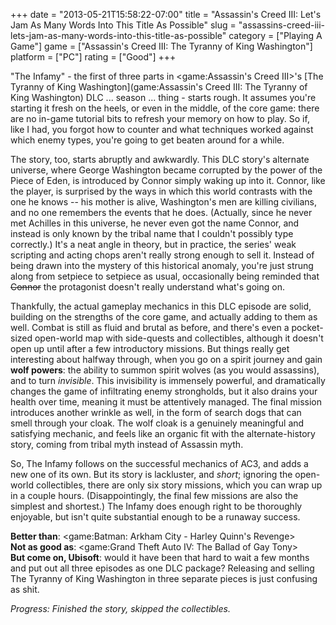 +++
date = "2013-05-21T15:58:22-07:00"
title = "Assassin's Creed III: Let's Jam As Many Words Into This Title As Possible"
slug = "assassins-creed-iii-lets-jam-as-many-words-into-this-title-as-possible"
category = ["Playing A Game"]
game = ["Assassin's Creed III: The Tyranny of King Washington"]
platform = ["PC"]
rating = ["Good"]
+++

"The Infamy" - the first of three parts in <game:Assassin's Creed III>'s [The Tyranny of King Washington](game:Assassin's Creed III: The Tyranny of King Washington) DLC ... season ... thing - starts rough.  It assumes you're starting it fresh on the heels, or even in the middle, of the core game: there are no in-game tutorial bits to refresh your memory on how to play.  So if, like I had, you forgot how to counter and what techniques worked against which enemy types, you're going to get beaten around for a while.

The story, too, starts abruptly and awkwardly.  This DLC story's alternate universe, where George Washington became corrupted by the power of the Piece of Eden, is introduced by Connor simply waking up into it.  Connor, like the player, is surprised by the ways in which this world contrasts with the one he knows -- his mother is alive, Washington's men are killing civilians, and no one remembers the events that he does.  (Actually, since he never met Achilles in this universe, he never even got the name Connor, and instead is only known by the tribal name that I couldn't possibly type correctly.)  It's a neat angle in theory, but in practice, the series' weak scripting and acting chops aren't really strong enough to sell it.  Instead of being drawn into the mystery of this historical anomaly, you're just strung along from setpiece to setpiece as usual, occasionally being reminded that <s>Connor</s> the protagonist doesn't really understand what's going on.

Thankfully, the actual gameplay mechanics in this DLC episode are solid, building on the strengths of the core game, and actually adding to them as well.  Combat is still as fluid and brutal as before, and there's even a pocket-sized open-world map with side-quests and collectibles, although it doesn't open up until after a few introductory missions.  But things really get interesting about halfway through, when you go on a spirit journey and gain <b>wolf powers</b>: the ability to summon spirit wolves (as you would assassins), and to turn <i>invisible</i>.  This invisibility is immensely powerful, and dramatically changes the game of infiltrating enemy strongholds, but it also drains your health over time, meaning it must be attentively managed.  The final mission introduces another wrinkle as well, in the form of search dogs that can smell through your cloak.  The wolf cloak is a genuinely meaningful and satisfying mechanic, and feels like an organic fit with the alternate-history story, coming from tribal myth instead of Assassin myth.

So, The Infamy follows on the successful mechanics of AC3, and adds a new one of its own.  But its story is lackluster, and <i>short</i>; ignoring the open-world collectibles, there are only six story missions, which you can wrap up in a couple hours.  (Disappointingly, the final few missions are also the simplest and shortest.)  The Infamy does enough right to be thoroughly enjoyable, but isn't quite substantial enough to be a runaway success.

<b>Better than</b>: <game:Batman: Arkham City - Harley Quinn's Revenge>  
<b>Not as good as</b>: <game:Grand Theft Auto IV: The Ballad of Gay Tony>  
<b>But come on, Ubisoft</b>: would it have been that hard to wait a few months and put out all three episodes as one DLC package?  Releasing and selling The Tyranny of King Washington in three separate pieces is just confusing as shit.

<i>Progress: Finished the story, skipped the collectibles.</i>
